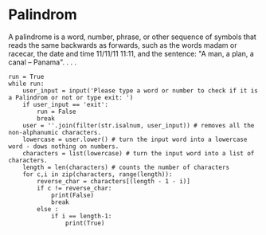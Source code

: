 # Palindrom
A palindrome is a word, number, phrase, or other sequence of symbols that reads the same backwards as forwards, such as the words madam or racecar, the date and time 11/11/11 11:11, and the sentence: "A man, a plan, a canal – Panama".
.
.
.


    run = True
    while run:
        user_input = input('Please type a word or number to check if it is a Palindrom or not or type exit: ')
        if user_input == 'exit':
            run = False
            break
        user = ''.join(filter(str.isalnum, user_input)) # removes all the non-alphanumic characters.
        lowercase = user.lower() # turn the input word into a lowercase word - dows nothing on numbers.
        characters = list(lowercase) # turn the input word into a list of characters.
        length = len(characters) # counts the number of characters
        for c,i in zip(characters, range(length)):
            reverse_char = characters[(length - 1 - i)]
            if c != reverse_char:
                print(False)
                break
            else :
                if i == length-1:
                    print(True)
